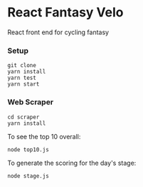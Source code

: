 # React Fantasy Velo

React front end for cycling fantasy

### Setup

```
git clone
yarn install
yarn test
yarn start
```

### Web Scraper

```
cd scraper
yarn install
```

To see the top 10 overall:

```
node top10.js
```

To generate the scoring for the day's stage:

```
node stage.js
```
